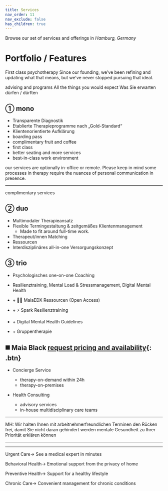 ```yaml
---
title: Services
nav_order: 11
nav_exclude: false
has_children: true
---
```

Browse our set of services and offerings
in *Hamburg, Germany*

# Portfolio / Features
First class psychotherapy
Since our founding, we’ve been refining and updating what that means, but we’ve never stopped pursuing that ideal.

advising and programs
All the things you would expect
Was Sie erwarten dürfen / dürften

## ① mono
- Transparente Diagnostik
- Etablierte Therapieprogramme nach „Gold-Standard“
- Klientenorientierte Aufklärung
- boarding pass
- complimentary fruit and coffee
- first class
- better seating and more services
- best-in-class work environment

our services are optionally in-office or remote. Please keep in mind some processes in therapy require the nuances of personal communication in presence.

---

complimentary services

## ② duo
- Multimodaler Therapieansatz
- Flexible Termingestaltung & zeitgemäßes Klientenmanagement
	- Made to fit around full-time work.
- Therapeut/innen Matching
- Ressourcen
- Interdisziplinäres all-in-one Versorgungskonzept

## ③ trio
- Psychologisches one-on-one Coaching
- Resilienztraining, Mental Load & Stressmanagement, Digital Mental Health

- \+ 🧑‍🏫 MaiaEDX Ressourcen (Open Access)
- \+ ⚡️ Spark Resilienztraining
- \+ Digital Mental Health Guidelines
- \+ Gruppentherapie

## ◼️ Maia Black [request pricing and availability](booking.maiahealth.de){: .btn} 
- Concierge Service
	- therapy-on-demand within 24h
	- therapy-on-premises

- Health Consulting
	- advisory services
	- in-house multidisciplinary care teams



---



MH: Wir halten Ihnen mit arbeitnehmerfreundlichen Terminen den Rücken frei, damit Sie nicht daran gehindert werden mentale Gesundheit zu Ihrer Priorität erklären können

---



---

Urgent Care→
See a medical expert in minutes

Behavioral Health→
Emotional support from the privacy of home

Preventive Health→
Support for a healthy lifestyle

Chronic Care→
Convenient management for chronic conditions